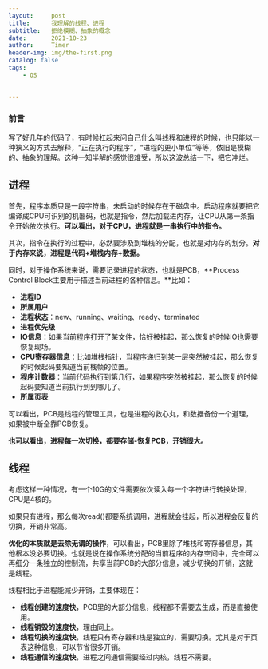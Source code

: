 ```yaml
---
layout:     post
title:      我理解的线程、进程
subtitle:   拒绝模糊、抽象的概念
date:       2021-10-23
author:     Timer
header-img: img/the-first.png
catalog: false
tags:
    - OS


---
```


### 前言

​		写了好几年的代码了，有时候杠起来问自己什么叫线程和进程的时候，也只能以一种狭义的方式去解释，“正在执行的程序”，“进程的更小单位”等等，依旧是模糊的、抽象的理解。这种一知半解的感觉很难受，所以这波总结一下，把它冲烂。



## 进程

首先，程序本质只是一段字符串，未启动的时候存在于磁盘中。启动程序就要把它编译成CPU可识别的机器码，也就是指令，然后加载进内存，让CPU从第一条指令开始依次执行。**可以看出，对于CPU，进程就是一串执行中的指令。**

其次，指令在执行的过程中，必然要涉及到堆栈的分配，也就是对内存的划分。**对于内存来说，进程是代码+堆栈内存+数据。**

同时，对于操作系统来说，需要记录进程的状态，也就是PCB，**Process Control Block主要用于描述当前进程的各种信息。**比如：

- **进程ID**
- **所属用户**
- **进程状态**：new、running、waiting、ready、terminated
- **进程优先级**
- **IO信息**：如果当前程序打开了某文件，恰好被挂起，那么恢复的时候IO也需要恢复现场。
- **CPU寄存器信息**：比如堆栈指针，当程序递归到某一层突然被挂起，那么恢复的时候起码要知道当前栈帧的位置。
- **程序计数器**：当前代码执行到第几行，如果程序突然被挂起，那么恢复的时候起码要知道当前执行到到哪儿了。
- **所属页表**

可以看出，PCB是线程的管理工具，也是进程的救心丸，和数据备份一个道理，如果被中断全靠PCB恢复。

**也可以看出，进程每一次切换，都要存储-恢复PCB，开销很大。**



## 线程

考虑这样一种情况，有一个10G的文件需要依次读入每一个字符进行转换处理，CPU是4核的。

如果只有进程，那么每次read()都要系统调用，进程就会挂起，所以进程会反复的切换，开销非常高。

**优化的本质就是去除无谓的操作**，可以看出，PCB里除了堆栈和寄存器信息，其他根本没必要切换。也就是说在操作系统分配的当前程序的内存空间中，完全可以再细分一条独立的控制流，共享当前PCB的大部分信息，减少切换的开销，这就是线程。

线程相比于进程能减少开销，主要体现在：

- **线程创建的速度快**，PCB里的大部分信息，线程都不需要去生成，而是直接使用。
- **线程销毁的速度快**，理由同上。
- **线程切换的速度快**，线程只有寄存器和栈是独立的，需要切换。尤其是对于页表这种信息，可以节省很多开销。
- **线程通信的速度快**，进程之间通信需要经过内核，线程不需要。



























